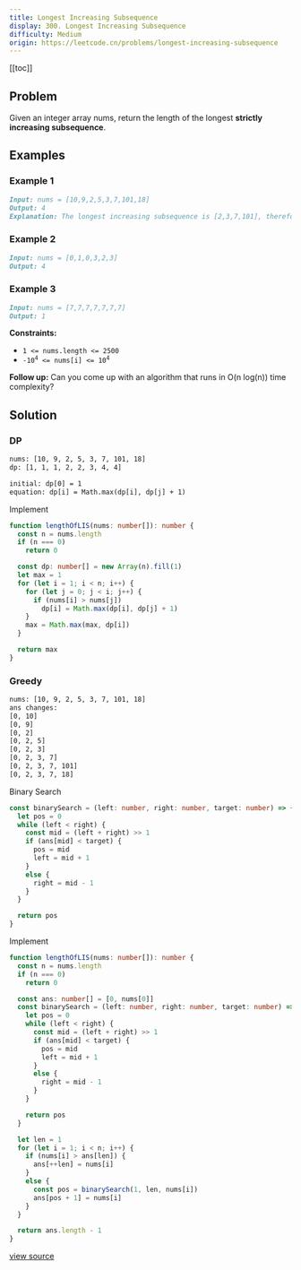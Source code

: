 ```yaml
---
title: Longest Increasing Subsequence
display: 300. Longest Increasing Subsequence
difficulty: Medium
origin: https://leetcode.cn/problems/longest-increasing-subsequence
---
```


[[toc]]

## Problem

Given an integer array nums, return the length of the longest **strictly increasing subsequence**.

## Examples

### Example 1

```md
Input: nums = [10,9,2,5,3,7,101,18]
Output: 4
Explanation: The longest increasing subsequence is [2,3,7,101], therefore the length is 4.
```

### Example 2

```md
Input: nums = [0,1,0,3,2,3]
Output: 4
```

### Example 3

```md
Input: nums = [7,7,7,7,7,7,7]
Output: 1
```

**Constraints:**

- `1 <= nums.length <= 2500`
- <code>-10<sup>4</sup> <= nums[i] <= 10<sup>4</sup></code>

<b>Follow up:</b> Can you come up with an algorithm that runs in O(n log(n)) time complexity?

## Solution

### DP

```txt
nums: [10, 9, 2, 5, 3, 7, 101, 18]
dp: [1, 1, 1, 2, 2, 3, 4, 4]

initial: dp[0] = 1
equation: dp[i] = Math.max(dp[i], dp[j] + 1)
```

Implement

```ts
function lengthOfLIS(nums: number[]): number {
  const n = nums.length
  if (n === 0)
    return 0

  const dp: number[] = new Array(n).fill(1)
  let max = 1
  for (let i = 1; i < n; i++) {
    for (let j = 0; j < i; j++) {
      if (nums[i] > nums[j])
        dp[i] = Math.max(dp[i], dp[j] + 1)
    }
    max = Math.max(max, dp[i])
  }

  return max
}
```

### Greedy

```txt
nums: [10, 9, 2, 5, 3, 7, 101, 18]
ans changes:
[0, 10]
[0, 9]
[0, 2]
[0, 2, 5]
[0, 2, 3]
[0, 2, 3, 7]
[0, 2, 3, 7, 101]
[0, 2, 3, 7, 18]
```

Binary Search

```ts
const binarySearch = (left: number, right: number, target: number) => {
  let pos = 0
  while (left < right) {
    const mid = (left + right) >> 1
    if (ans[mid] < target) {
      pos = mid
      left = mid + 1
    }
    else {
      right = mid - 1
    }
  }

  return pos
}
```

Implement

```ts
function lengthOfLIS(nums: number[]): number {
  const n = nums.length
  if (n === 0)
    return 0

  const ans: number[] = [0, nums[0]]
  const binarySearch = (left: number, right: number, target: number) => {
    let pos = 0
    while (left < right) {
      const mid = (left + right) >> 1
      if (ans[mid] < target) {
        pos = mid
        left = mid + 1
      }
      else {
        right = mid - 1
      }
    }

    return pos
  }

  let len = 1
  for (let i = 1; i < n; i++) {
    if (nums[i] > ans[len]) {
      ans[++len] = nums[i]
    }
    else {
      const pos = binarySearch(1, len, nums[i])
      ans[pos + 1] = nums[i]
    }
  }

  return ans.length - 1
}
```

[view source](https://leetcode.cn/problems/longest-increasing-subsequence)
